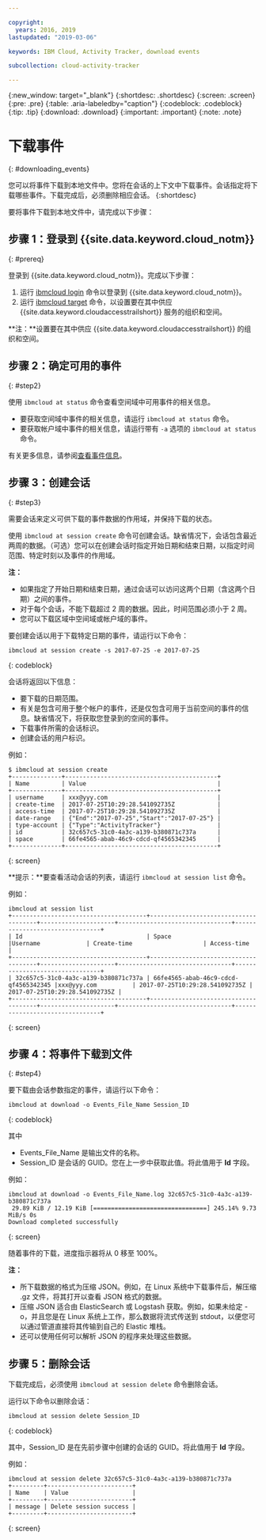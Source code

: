 ```yaml
---

copyright:
  years: 2016, 2019
lastupdated: "2019-03-06"

keywords: IBM Cloud, Activity Tracker, download events

subcollection: cloud-activity-tracker

---
```


{:new_window: target="_blank"}
{:shortdesc: .shortdesc}
{:screen: .screen}
{:pre: .pre}
{:table: .aria-labeledby="caption"}
{:codeblock: .codeblock}
{:tip: .tip}
{:download: .download}
{:important: .important}
{:note: .note}


# 下载事件
{: #downloading_events}

您可以将事件下载到本地文件中。您将在会话的上下文中下载事件。会话指定将下载哪些事件。下载完成后，必须删除相应会话。
{:shortdesc}

要将事件下载到本地文件中，请完成以下步骤：

## 步骤 1：登录到 {{site.data.keyword.cloud_notm}}
{: #prereq}

登录到 {{site.data.keyword.cloud_notm}}。完成以下步骤：

1. 运行 [ibmcloud login](/docs/cli/reference/ibmcloud?topic=cloud-cli-ibmcloud_cli#ibmcloud_login) 命令以登录到 {{site.data.keyword.cloud_notm}}。
2. 运行 [ibmcloud target](/docs/cli/reference/ibmcloud?topic=cloud-cli-ibmcloud_cli#ibmcloud_target) 命令，以设置要在其中供应 {{site.data.keyword.cloudaccesstrailshort}} 服务的组织和空间。

**注：**设置要在其中供应 {{site.data.keyword.cloudaccesstrailshort}} 的组织和空间。

## 步骤 2：确定可用的事件
{: #step2}

使用 `ibmcloud at status` 命令查看空间域中可用事件的相关信息。

* 要获取空间域中事件的相关信息，请运行 `ibmcloud at status` 命令。
* 要获取帐户域中事件的相关信息，请运行带有 `-a` 选项的 `ibmcloud at status` 命令。

有关更多信息，请参阅[查看事件信息](/docs/services/cloud-activity-tracker/how-to?topic=cloud-activity-tracker-viewing_event_status#viewing_event_status)。
  


## 步骤 3：创建会话
{: #step3}

需要会话来定义可供下载的事件数据的作用域，并保持下载的状态。 

使用 `ibmcloud at session create` 命令可创建会话。缺省情况下，会话包含最近两周的数据。（可选）您可以在创建会话时指定开始日期和结束日期，以指定时间范围、特定时刻以及事件的作用域。 

**注：** 

* 如果指定了开始日期和结束日期，通过会话可以访问这两个日期（含这两个日期）之间的事件。 
* 对于每个会话，不能下载超过 2 周的数据。因此，时间范围必须小于 2 周。
* 您可以下载区域中空间域或帐户域的事件。

要创建会话以用于下载特定日期的事件，请运行以下命令：

```
ibmcloud at session create -s 2017-07-25 -e 2017-07-25
```
{: codeblock}

会话将返回以下信息：

* 要下载的日期范围。
* 有关是包含可用于整个帐户的事件，还是仅包含可用于当前空间的事件的信息。缺省情况下，将获取您登录到的空间的事件。
* 下载事件所需的会话标识。
* 创建会话的用户标识。

例如：

```
$ ibmcloud at session create 
+--------------+-------------------------------------------+
| Name         | Value                                     |
+--------------+-------------------------------------------+
| username     | xxx@yyy.com                               |
| create-time  | 2017-07-25T10:29:28.541092735Z            |
| access-time  | 2017-07-25T10:29:28.541092735Z            |
| date-range   | {"End":"2017-07-25","Start":"2017-07-25"} |
| type-account | {"Type":"ActivityTracker"}                |
| id           | 32c657c5-31c0-4a3c-a139-b380871c737a      |
| space        | 66fe4565-abab-46c9-cdcd-qf4565342345      |
+--------------+-------------------------------------------+
```
{: screen}

**提示：**要查看活动会话的列表，请运行 `ibmcloud at session list` 命令。

例如：

```
ibmcloud at session list
+--------------------------------------+--------------------------------------+---------------------+--------------------------------+--------------------------------+
| Id                                   | Space                                |Username             | Create-time                    | Access-time                    |
+--------------------------------------+--------------------------------------+---------------------+--------------------------------+--------------------------------+
| 32c657c5-31c0-4a3c-a139-b380871c737a | 66fe4565-abab-46c9-cdcd-qf4565342345 |xxx@yyy.com          | 2017-07-25T10:29:28.541092735Z | 2017-07-25T10:29:28.541092735Z |
+--------------------------------------+--------------------------------------+---------------------+--------------------------------+--------------------------------+
```
{: screen} 


## 步骤 4：将事件下载到文件
{: #step4}

要下载由会话参数指定的事件，请运行以下命令：

```
ibmcloud at download -o Events_File_Name Session_ID
```
{: codeblock}

其中


* Events_File_Name 是输出文件的名称。
* Session_ID 是会话的 GUID。您在上一步中获取此值。将此值用于 **Id** 字段。

例如：

```
ibmcloud at download -o Events_File_Name.log 32c657c5-31c0-4a3c-a139-b380871c737a
 29.89 KiB / 12.19 KiB [================================] 245.14% 9.73 MiB/s 0s
Download completed successfully
```
{: screen}

随着事件的下载，进度指示器将从 0 移至 100%。

**注：** 

* 所下载数据的格式为压缩 JSON。例如，在 Linux 系统中下载事件后，解压缩 .gz 文件，将其打开以查看 JSON 格式的数据。 
* 压缩 JSON 适合由 ElasticSearch 或 Logstash 获取。例如，如果未给定 -o，并且您是在 Linux 系统上工作，那么数据将流式传送到 stdout，以便您可以通过管道直接将其传输到自己的 Elastic 堆栈。
* 还可以使用任何可以解析 JSON 的程序来处理这些数据。 

## 步骤 5：删除会话

下载完成后，必须使用 `ibmcloud at session delete` 命令删除会话。 

运行以下命令以删除会话：

```
ibmcloud at session delete Session_ID
```
{: codeblock}

其中，Session_ID 是在先前步骤中创建的会话的 GUID。将此值用于 **Id** 字段。

例如：

```
ibmcloud at session delete 32c657c5-31c0-4a3c-a139-b380871c737a
+---------+------------------------+
| Name    | Value                  |
+---------+------------------------+
| message | Delete session success |
+---------+------------------------+
```
{: screen}




